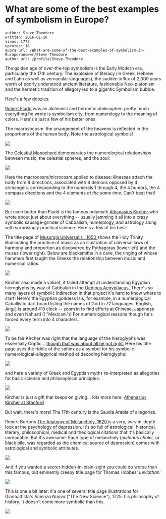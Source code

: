 # What are some of the best examples of symbolism in Europe?

	author: Steve Theodore
	written: 2016-01-10
	views: 1773
	upvotes: 18
	quora url: /What-are-some-of-the-best-examples-of-symbolism-in-Europe/answer/Steve-Theodore
	author url: /profile/Steve-Theodore


The golden age of over-the-top symbolism is the Early Modern era, particularly the 17th century. The explosion of literacy (in Greek, Hebrew and Latin as well as vernacular languages), the sudden influx of 2,000 years worth of poorly understood ancient literature, fashionable Neo-platonism and the hermetic tradition of allegory led to a gigantic Symbolism bubble.

Here's a few doozies:

[Robert Fludd](https://en.wikipedia.org/wiki/Robert_Fludd) was an alchemist and hermetic philosopher: pretty much everything he wrote is symbolism city, from numerology to the meaning of colors. Here's a just a few of his better ones:

The macrosocosm: the arrangement of the heavens is reflected in the proportions of the human body. Note the astrological symbols!

![](https://qph.fs.quoracdn.net/main-qimg-aefd92bf441f55aee30aa07e06b2c532-c)

The [Celestial Monochord ](https://en.wikipedia.org/wiki/Monochord)demonstrates the numerological relationships between music, the celestial spheres, and the soul: 

![](https://qph.fs.quoracdn.net/main-qimg-60713003bb05d1a0ba7fbab762bb33bc)

Here the macrocosm/microcosm applied to disease: illnesses attach the body from 4 directions, associated with 4 demons opposed by 4 archangels. corresponding to the numerals 1 through 4, the 4 humors, the 4 compass directions and the 4 elements _at the same time._  Can't beat that!

![](https://qph.fs.quoracdn.net/main-qimg-3a4e4dd0291fd2664b190fcb1762737c-c)

But even better than Fludd is the famous polymath [Athanasius Kircher ](https://en.wikipedia.org/wiki/Athanasius_Kircher)who wrote about just about everything -- usually jamming it all into a crazy symbolic sausage-grinder of Cabbalism, numerology, and astrology along with surprisingly practical science. Here's a few of his best:

The title page of [Musurgia Universalis , 1650 ](http://special.lib.gla.ac.uk/exhibns/month/nov2002.html)shows the Holy Trinity illuminating the practice of music as an illustration of universal laws of harmony and proportion as discovered by Pythagoras (lower left) and the muses (lower right). Below are blacksmiths in a cave, the ringing of whose hammers first taught the Greeks the relationship between music and numerical ratios.

![](https://qph.fs.quoracdn.net/main-qimg-7e84e2483250b0847d9cbb5f3659f345-c)

Kircher also made a valiant, if failed attempt at understanding Egyptian hieroglyphs  by way of Cabbalah in the [Oedipus Aegyptiacus. ](https://en.wikipedia.org/wiki/Oedipus_Aegyptiacus)There's so many layers of symbolic indirection in that project it's hard to know where to start! Here's the Egyptian goddess Isis, for example, in a numerological Caballistic dart board listing the names of God in 72 languages. English, _Angli,_ is around 4'0 clock -- zoom in to find efforts at Chinese, Japonese and even Nahuatl (! "Mexicani")) For numerological reasons though he's forced every term into 4 characters.

![](https://qph.fs.quoracdn.net/main-qimg-b045ca77a08dca1b07ba973a86155454-c)

To be fair Kircher was right that the language of the hieroglyphs was essentially Coptic... [though that was about all he got right.](http://publicdomainreview.org/2013/05/16/athanasius-kircher-and-the-hieroglyphic-sphinx/)  Here his title page uses the riddle of the sphinx as a symbol for his symbolic-numerological-allegorical method of decoding hieroglyphs:

![](https://qph.fs.quoracdn.net/main-qimg-c5a551daba9e3fa07d42fbb0f8313b8f)

and here a variety of Greek and Egyptian myths re-interpreted as allegories for basic science and philosophical principles:

![](https://qph.fs.quoracdn.net/main-qimg-0416eed0e47ad72dd94c7bfbcebeaca0-c)

   Kircher is just a gift that keeps on giving... lots more here: [Athanasius Kircher at Stanford](https://www.stanford.edu/group/kircher/cgi-bin/site/?page_id=517) 

But wait, there's more! The 17th century is the Saudia Arabia of allegories.

Robert Burtons [The Anatomy of Melancholy, 1620 ](https://en.wikipedia.org/wiki/The_Anatomy_of_Melancholy)is a very, _very_  in-depth look at the psychology of depression. It's so full of astrological, historical, literary, philosophical, medical and theological citations that it's basically unreadable. But it's awesome: Each type of melancholy (_melanus choler,_ or black bile, was regarded as the chemical source of depression) comes with astrological and symbolic attributes. 

![](https://qph.fs.quoracdn.net/main-qimg-c4d794c46978dab1594a2287f36e62af-c)

  

And if you wanted a secret-hidden-in-plain-sight you could do worse than this famous, but eminently creepy title page for Thomas Hobbes' _Leviathan:_ 

![](https://qph.fs.quoracdn.net/main-qimg-e1305501460ca30f0a4b049348f4a97a-c)

 

This is one a bit later: it'a one of several title page illustrations for Gianbattista's _Scienza Nuova_  ("The New Science"), 1725. his philosophy of history. It doesn't come more symbolic than this.

![](https://qph.fs.quoracdn.net/main-qimg-fe99f88e2c216d49759500ed5e0dcb62-c)

  

